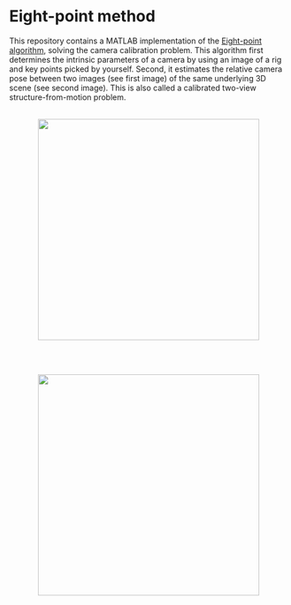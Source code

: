 # Eight-point method

This repository contains a MATLAB implementation of the [Eight-point algorithm](https://en.wikipedia.org/wiki/Eight-point_algorithm), solving the camera calibration problem.
This algorithm first determines the intrinsic 
parameters of a camera by using an image of a rig and key points picked by yourself.
Second, it estimates the relative camera pose between two images (see first image) of the same 
underlying 3D scene (see second image). This is also called a calibrated two-view structure-from-motion problem.
<br><br>
<p align="center">
  <img src="https://www.researchgate.net/profile/Hamidur-Rahman-5/publication/286778168/figure/fig2/AS:669574605320219@1536650434653/Epipolar-Geometry-and-Epipolar-Constraint-Base-Line.png" width=400> 
</p>
<br><br>
<p align="center">
  <img src="https://www.cc.gatech.edu/classes/AY2016/cs4476_fall/results/proj3/html/psachdeva6/vis_arrows_ND.jpg" width=400> 
</p>
